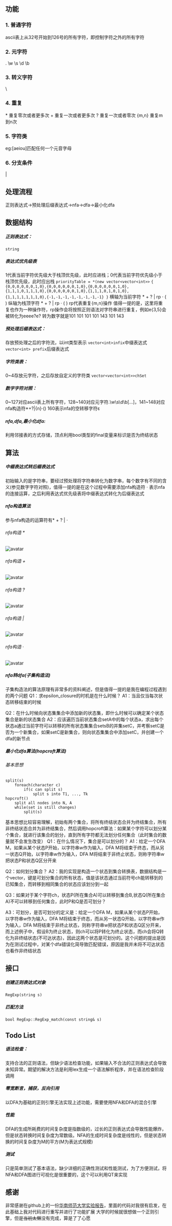 ## 功能

### 1. 普通字符
ascii表上从32号开始到126号的所有字符，即控制字符之外的所有字符
### 2. 元字符
. \w \s \d \b
### 3. 转义字符
\
### 4. 重复
\* 重复零次或者更多次
\+ 重复一次或者更多次
? 重复一次或者零次
{m,n} 重复m到n次
### 5. 字符类
eg:[aeiou]匹配任何一个元音字母
### 6. 分支条件
|

## 处理流程
正则表达式->预处理后缀表达式->nfa->dfa->最小化dfa

## 数据结构
##### 正则表达式：
`string`
##### 表达式优先级表
1代表当前字符优先级大于栈顶优先级，此时应进栈；0代表当前字符优先级小于栈顶优先级，此时应出栈
`priorityTable = *(new vector<vector<int>>`
`{ {0,0,0,0,0,0,1,0},{0,0,0,0,0,0,1,0},{0,0,0,0,0,0,1,0},{1,1,1,0,1,1,1,0},{0,0,0,0,0,0,1,0},{1,1,1,0,1,0,1,0},{1,1,1,1,1,1,1,0},{-1,-1,-1,-1,-1,-1,-1,-1} }`
横轴为当前字符 * + ? | rp · ( )
纵轴为栈顶字符 * + ? | rp · ( )
rp代表重复{m,n}操作
值得一提的是，这里将重复也作为一种操作符，rp操作会将按照正则语法对字符串进行重复，例如e{3,5}会被转化为eeee?e? 转为数字就是101 101 101 101 143 101 143
##### 预处理后缀表达式：
存放预处理之后的字符流，以int类型表示
`vector<int>infix`中缀表达式
`vector<int> prefix`后缀表达式
##### 字符类表：
0\~4存放元字符，之后存放自定义的字符类
`vector<vector<int>>chSet`
##### 数字字符对照：
0\~127对应ascii表上所有字符，128\~140对应元字符.\w\s\d\b[...]，141~148对应nfa构造符*+?|{n}·() 160表示nfa的空转移字符ε
##### nfa,dfa,最小化dfa:
利用邻接表的方式存储，顶点利用bool类型的final变量来标识是否为终结状态


## 算法
##### 中缀表达式转后缀表达式
初始输入的是字符串，要经过预处理将字符串转化为数字串，每个数字有不同的含义(参见数字字符对照)，值得一提的是在这个过程中需要添加nfa构造符 · 表示nfa的连接运算，之后利用表达式优先级表将中缀表达式转化为后缀表达式
##### nfa构造算法
参与nfa构造的运算符有* + ? | ·
###### nfa构造 *
![avatar](/nfa构造0.png)
###### nfa构造 +
![avatar](/nfa构造1.png)
###### nfa构造 ?
![avatar](/nfa构造2.png)
###### nfa构造 |
![avatar](/nfa构造3.png)
###### nfa构造 ·
![avatar](/nfa构造4.png)
##### nfa转dfa(子集构造法)
子集构造法的算法原理有非常多的资料阐述，但是值得一提的是我在编程过程遇到的两个问题
Q1：求epsilon_closure的时机是在什么时候？
A1：当且仅当每次状态转移结束的时候

Q2：在什么时候向状态集集合中添加新的状态集，即什么时候可以确定某个状态集合是新的状态集合
A2：应该遍历当前状态集合setA中的每个状态a，求出每个状态a通过当前字符可以转移的所有状态集集合setsB的并集setC，并考察setC是否为一个新集合，如果setC是新集合，则向状态集集合中添加setC，并创建一个dfa的新节点
##### 最小化dfa算法(hopcroft算法)
###### 基本思想
```
split(s)
    foreach(character c)
        if(c can split s)
            split s into T1, ..., Tk
hopcroft()
    split all nodes into N, A
    while(set is still changes)
        split(s)
```
基本思想比较容易理解，初始有两个集合，将所有终结状态合并为终结集合，所有非终结状态合并为非终结集合，然后调用hopcroft算法：如果某个字符可以划分某个集合，就进行该集合的划分，直到所有字符都无法划分任何集合（此时集合的数量就不会发生改变）
Q1：在什么情况下，集合是可以划分的？
A1：给定一个DFA M，如果从某个状态P开始，以字符串w作为输入，DFA M将结束于终态，而从另一状态Q开始，以字符串w作为输入，DFA M将结束于非终止状态，则称字符串w把状态P和状态Q区分开来

Q2：如何划分集合？
A2：我的实现是构造一个状态到集合转换表，数据结构是一个vector，键是可划分集合的所有状态，值是该状态通过当前符号ch能转移到的已知集合，而转移到相同集合的状态应该划分到一起

Q3：如果对于某个字符ch，状态P(所在集合A)可以转移到集合B,状态Q(所在集合A)不可以转移到任何集合，此时P和Q是否可划分？

A3：可划分，是否可划分的定义是：给定一个DFA M，如果从某个状态P开始，以字符串w作为输入，DFA M将结束于终态，而从另一状态Q开始，以字符串w作为输入，DFA M将结束于非终止状态，则称字符串w把状态P和状态Q区分开来，而上述例子中，假设B为终止状态，则ch可以将P转化为终止状态，而ch会将Q转化为非终结状态(不可达状态)，因此这两个状态是可划分的。这个问题的提出是因为在测试过程中，对某个dfa错误化简导致匹配错误，原因是我并未将不可达状态也看作非终结状态

## 接口
##### 创建正则表达式对象
`RegExp(string s)`
##### 匹配方法
`bool RegExp::RegExp_match(const string& s)`
## Todo List
##### 语法检查：
支持合法的正则语法，但缺少语法检查功能，如果输入不合法的正则表达式会导致未知异常。期望的解决方法是利用lex生成一个语法解析程序，并在语法检查阶段调用
##### 零宽断言，捕获，反向引用
以DFA为基础的正则引擎无法实现上述功能，需要使用NFA和DFA的混合引擎
##### 性能
DFA的生成所耗费的时间复杂度是指数级的，过长的正则表达式会导致性能爆炸，但是状态转换时间复杂度为常数级。NFA的生成时间复杂度是线性的，但是状态转换的时间复杂度为M的平方(M为表达式规模)
##### 测试
只是简单测试了基本语法，缺少详细的正确性测试和性能测试，为了方便测试，将NFA和DFA图进行可视化是很重要的，这个可以利用QT来实现

## 感谢
非常感谢在github上的一份[华南师范大学实验报告](https://github.com/sureyet/SCNU-CompilerLab2)，里面的代码对我很有启发，在此基础上我对代码进行重写并进行了功能扩展
大学的时候就很想做一个正则引擎，但是~~当初太懒~~没有完成，算是了了心愿

